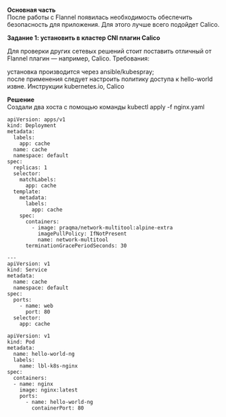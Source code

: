 **Основная часть**     
После работы с Flannel появилась необходимость обеспечить безопасность для приложения. Для этого лучше всего подойдет Calico.       
    
**Задание 1: установить в кластер CNI плагин Calico**     
   
Для проверки других сетевых решений стоит поставить отличный от Flannel плагин — например, Calico. Требования:   
    
установка производится через ansible/kubespray;   
после применения следует настроить политику доступа к hello-world извне. Инструкции kubernetes.io, Calico    
 
    
**Решение**   
Создали два хоста с помощью команды kubectl apply -f nginx.yaml
     
```
apiVersion: apps/v1
kind: Deployment
metadata:
  labels:
    app: cache
  name: cache
  namespace: default
spec:
  replicas: 1
  selector:
    matchLabels:
      app: cache
  template:
    metadata:
      labels:
        app: cache
    spec:
      containers:
        - image: praqma/network-multitool:alpine-extra
          imagePullPolicy: IfNotPresent
          name: network-multitool
      terminationGracePeriodSeconds: 30

---
apiVersion: v1
kind: Service
metadata:
  name: cache
  namespace: default
spec:
  ports:
    - name: web
      port: 80
  selector:
    app: cache
```
    
```
apiVersion: v1
kind: Pod
metadata:
  name: hello-world-ng
  labels:
    name: lbl-k8s-nginx
spec:
  containers:
  - name: nginx
    image: nginx:latest
    ports:
      - name: hello-world-ng
        containerPort: 80
 ```   
 
